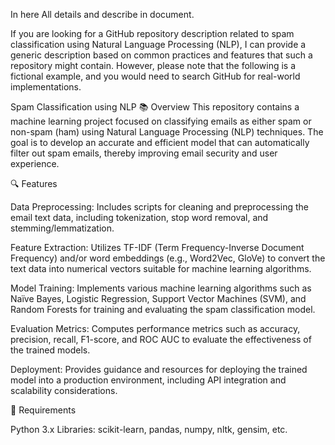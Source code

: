In here All details and describe in document. 


If you are looking for a GitHub repository description related to spam classification using Natural Language Processing (NLP), I can provide a generic description based on common practices and features that such a repository might contain. However, please note that the following is a fictional example, and you would need to search GitHub for real-world implementations.

Spam Classification using NLP
📚 Overview
This repository contains a machine learning project focused on classifying emails as either spam or non-spam (ham) using Natural Language Processing (NLP) techniques. The goal is to develop an accurate and efficient model that can automatically filter out spam emails, thereby improving email security and user experience.

🔍 Features

Data Preprocessing: Includes scripts for cleaning and preprocessing the email text data, including tokenization, stop word removal, and stemming/lemmatization.

Feature Extraction: Utilizes TF-IDF (Term Frequency-Inverse Document Frequency) and/or word embeddings (e.g., Word2Vec, GloVe) to convert the text data into numerical vectors suitable for machine learning algorithms.

Model Training: Implements various machine learning algorithms such as Naïve Bayes, Logistic Regression, Support Vector Machines (SVM), and Random Forests for training and evaluating the spam classification model.

Evaluation Metrics: Computes performance metrics such as accuracy, precision, recall, F1-score, and ROC AUC to evaluate the effectiveness of the trained models.

Deployment: Provides guidance and resources for deploying the trained model into a production environment, including API integration and scalability considerations.

🔧 Requirements

Python 3.x
Libraries: scikit-learn, pandas, numpy, nltk, gensim, etc.
